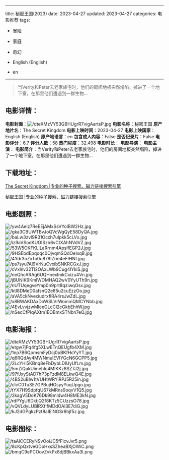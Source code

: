 
---
title: 秘密王国(2023)
date: 2023-04-27
updated: 2023-04-27
categories: 电影推荐
tags:
- 冒险
- 家庭
- 奇幻

- English (English)
- en
---


> 当Verity和Peter去老家族宅时，他们的房间地板突然塌陷，掉进了一个地下室，在那里他们遭遇到一群生物...

## **电影详情**：

**电影封面**：<img src="https://image.tmdb.org/t/p/w200/dteXMzVY53GBHUgrR7vigAartsP.jpg" alt="/dteXMzVY53GBHUgrR7vigAartsP.jpg" title="/dteXMzVY53GBHUgrR7vigAartsP.jpg">
**电影名称**：秘密王国
**原产地片名**：The Secret Kingdom
**电影上映时间**：2023-04-27
**电影上映国家**：English (English)
**原产地语言**：en
**包含成人内容**：False
**是否纪录片**：False
**电影评分**：6.7
**评分人数**：58
**热门程度**：32.498
**电影时长**：
**电影导演**：
**电影主演**：
**电影简介**：当Verity和Peter去老家族宅时，他们的房间地板突然塌陷，掉进了一个地下室，在那里他们遭遇到一群生物...

## **下载地址**：
[The Secret Kingdom |专业的种子搜索、磁力链接搜索引擎](https://movie.amd794.com:2083/?search=The%20Secret%20Kingdom&ordering=&mode=match_phrase&page_size=10&page=1)

[秘密王国 |专业的种子搜索、磁力链接搜索引擎](https://movie.amd794.com:2083/?search=%E7%A7%98%E5%AF%86%E7%8E%8B%E5%9B%BD&ordering=&mode=match_phrase&page_size=10&page=1)
 

## **电影剧照**：
<img src="https://image.tmdb.org/t/p/original/yw4Aelz7ReEEjAMxSsVYolBW2Hz.jpg" alt="/yw4Aelz7ReEEjAMxSsVYolBW2Hz.jpg" title="/yw4Aelz7ReEEjAMxSsVYolBW2Hz.jpg"><img src="https://image.tmdb.org/t/p/original/gka3CBUWTBvJoQVcWgQyE58DyQA.jpg" alt="/gka3CBUWTBvJoQVcWgQyE58DyQA.jpg" title="/gka3CBUWTBvJoQVcWgQyE58DyQA.jpg"><img src="https://image.tmdb.org/t/p/original/baLw3zvl9R31Ocxh7uIpkk5cLVx.jpg" alt="/baLw3zvl9R31Ocxh7uIpkk5cLVx.jpg" title="/baLw3zvl9R31Ocxh7uIpkk5cLVx.jpg"><img src="https://image.tmdb.org/t/p/original/iz9aVSodKUOISzb6vCtXAhNVdVZ.jpg" alt="/iz9aVSodKUOISzb6vCtXAhNVdVZ.jpg" title="/iz9aVSodKUOISzb6vCtXAhNVdVZ.jpg"><img src="https://image.tmdb.org/t/p/original/53W5OKFKLlLaRrnm4ApslfEGP2J.jpg" alt="/53W5OKFKLlLaRrnm4ApslfEGP2J.jpg" title="/53W5OKFKLlLaRrnm4ApslfEGP2J.jpg"><img src="https://image.tmdb.org/t/p/original/9HSEbdEpqoqc0OjvqmSQdOeIxqB.jpg" alt="/9HSEbdEpqoqc0OjvqmSQdOeIxqB.jpg" title="/9HSEbdEpqoqc0OjvqmSQdOeIxqB.jpg"><img src="https://image.tmdb.org/t/p/original/4Ydr3oZxTo0u879IZrie4eFIHNt.jpg" alt="/4Ydr3oZxTo0u879IZrie4eFIHNt.jpg" title="/4Ydr3oZxTo0u879IZrie4eFIHNt.jpg"><img src="https://image.tmdb.org/t/p/original/ps7syu7Al9VrNuCvxibSNKRCGxJ.jpg" alt="/ps7syu7Al9VrNuCvxibSNKRCGxJ.jpg" title="/ps7syu7Al9VrNuCvxibSNKRCGxJ.jpg"><img src="https://image.tmdb.org/t/p/original/cVxlnv32Tl2OAxLWb9Cug4lYkiS.jpg" alt="/cVxlnv32Tl2OAxLWb9Cug4lYkiS.jpg" title="/cVxlnv32Tl2OAxLWb9Cug4lYkiS.jpg"><img src="https://image.tmdb.org/t/p/original/neQhcARAg6UQHnexImkCxizu4Vn.jpg" alt="/neQhcARAg6UQHnexImkCxizu4Vn.jpg" title="/neQhcARAg6UQHnexImkCxizu4Vn.jpg"><img src="https://image.tmdb.org/t/p/original/jBUNIK9KmlWOMHAQ2wV0YyUTh9n.jpg" alt="/jBUNIK9KmlWOMHAQ2wV0YyUTh9n.jpg" title="/jBUNIK9KmlWOMHAQ2wV0YyUTh9n.jpg"><img src="https://image.tmdb.org/t/p/original/nUTUqegveYmp0n9prt8qziwqOsx.jpg" alt="/nUTUqegveYmp0n9prt8qziwqOsx.jpg" title="/nUTUqegveYmp0n9prt8qziwqOsx.jpg"><img src="https://image.tmdb.org/t/p/original/ktI8DMeD0afsnQ2e85u2cuEzzOo.jpg" alt="/ktI8DMeD0afsnQ2e85u2cuEzzOo.jpg" title="/ktI8DMeD0afsnQ2e85u2cuEzzOo.jpg"><img src="https://image.tmdb.org/t/p/original/aVA5ckNvexiudrxflRA4rsJwZdL.jpg" alt="/aVA5ckNvexiudrxflRA4rsJwZdL.jpg" title="/aVA5ckNvexiudrxflRA4rsJwZdL.jpg"><img src="https://image.tmdb.org/t/p/original/x8BWAKDAxDoWSLVrWommQMCYNbb.jpg" alt="/x8BWAKDAxDoWSLVrWommQMCYNbb.jpg" title="/x8BWAKDAxDoWSLVrWommQMCYNbb.jpg"><img src="https://image.tmdb.org/t/p/original/4EvLvvjzwMleeGLcCl2cGkbEhhW.jpg" alt="/4EvLvvjzwMleeGLcCl2cGkbEhhW.jpg" title="/4EvLvvjzwMleeGLcCl2cGkbEhhW.jpg"><img src="https://image.tmdb.org/t/p/original/nSecCfPlqAXtm1EOBmxSTNbn7eQ.jpg" alt="/nSecCfPlqAXtm1EOBmxSTNbn7eQ.jpg" title="/nSecCfPlqAXtm1EOBmxSTNbn7eQ.jpg">

## **电影海报**：
<img src="https://image.tmdb.org/t/p/original/dteXMzVY53GBHUgrR7vigAartsP.jpg" alt="/dteXMzVY53GBHUgrR7vigAartsP.jpg" title="/dteXMzVY53GBHUgrR7vigAartsP.jpg"><img src="https://image.tmdb.org/t/p/original/etgw7jPq4fg5XLwETnQEUgfb4XM.jpg" alt="/etgw7jPq4fg5XLwETnQEUgfb4XM.jpg" title="/etgw7jPq4fg5XLwETnQEUgfb4XM.jpg"><img src="https://image.tmdb.org/t/p/original/1np7B6QpmsmFyDcj0pBKfHcYyYT.jpg" alt="/1np7B6QpmsmFyDcj0pBKfHcYyYT.jpg" title="/1np7B6QpmsmFyDcj0pBKfHcYyYT.jpg"><img src="https://image.tmdb.org/t/p/original/q6RQdAy4MWNmulEVIYGcN6GCPP5.jpg" alt="/q6RQdAy4MWNmulEVIYGcN6GCPP5.jpg" title="/q6RQdAy4MWNmulEVIYGcN6GCPP5.jpg"><img src="https://image.tmdb.org/t/p/original/2LcYHi5KBnq8eFbDybLDIUyUfLm.jpg" alt="/2LcYHi5KBnq8eFbDybLDIUyUfLm.jpg" title="/2LcYHi5KBnq8eFbDybLDIUyUfLm.jpg"><img src="https://image.tmdb.org/t/p/original/5mZiQakUimehIc4MIKKz8SZ7J2j.jpg" alt="/5mZiQakUimehIc4MIKKz8SZ7J2j.jpg" title="/5mZiQakUimehIc4MIKKz8SZ7J2j.jpg"><img src="https://image.tmdb.org/t/p/original/97fJxyStAD7hP3pFzdM8ELkwQ4E.jpg" alt="/97fJxyStAD7hP3pFzdM8ELkwQ4E.jpg" title="/97fJxyStAD7hP3pFzdM8ELkwQ4E.jpg"><img src="https://image.tmdb.org/t/p/original/4BS2uBIw1tVUHtWRYiRPJ5R25in.jpg" alt="/4BS2uBIw1tVUHtWRYiRPJ5R25in.jpg" title="/4BS2uBIw1tVUHtWRYiRPJ5R25in.jpg"><img src="https://image.tmdb.org/t/p/original/cIcC0TuSE7GPBujHGsyyYuqUpgo.jpg" alt="/cIcC0TuSE7GPBujHGsyyYuqUpgo.jpg" title="/cIcC0TuSE7GPBujHGsyyYuqUpgo.jpg"><img src="https://image.tmdb.org/t/p/original/tYX7H9SdpfqU67kMRns9oqvV1Q5.jpg" alt="/tYX7H9SdpfqU67kMRns9oqvV1Q5.jpg" title="/tYX7H9SdpfqU67kMRns9oqvV1Q5.jpg"><img src="https://image.tmdb.org/t/p/original/2kagV5DoK76Dk98mldw4H8ME3kN.jpg" alt="/2kagV5DoK76Dk98mldw4H8ME3kN.jpg" title="/2kagV5DoK76Dk98mldw4H8ME3kN.jpg"><img src="https://image.tmdb.org/t/p/original/rdPYgU6DktjQ2f8KTz5CUzzsO78.jpg" alt="/rdPYgU6DktjQ2f8KTz5CUzzsO78.jpg" title="/rdPYgU6DktjQ2f8KTz5CUzzsO78.jpg"><img src="https://image.tmdb.org/t/p/original/vQVLdyLUBlRXflfMDdOAI3E7diG.jpg" alt="/vQVLdyLUBlRXflfMDdOAI3E7diG.jpg" title="/vQVLdyLUBlRXflfMDdOAI3E7diG.jpg"><img src="https://image.tmdb.org/t/p/original/kJ2dGPgkzPzt8aIElNGSr6hjf5z.jpg" alt="/kJ2dGPgkzPzt8aIElNGSr6hjf5z.jpg" title="/kJ2dGPgkzPzt8aIElNGSr6hjf5z.jpg">

## **电影图标**：
<img src="https://image.tmdb.org/t/p/original/taAlCCERyNSvOoiJC5fFlcvJvr5.png" alt="/taAlCCERyNSvOoiJC5fFlcvJvr5.png" title="/taAlCCERyNSvOoiJC5fFlcvJvr5.png"><img src="https://image.tmdb.org/t/p/original/8cKpQxtveGDoHxsSZheaBXjOWiC.png" alt="/8cKpQxtveGDoHxsSZheaBXjOWiC.png" title="/8cKpQxtveGDoHxsSZheaBXjOWiC.png"><img src="https://image.tmdb.org/t/p/original/bmqC9ePCOovZvkPx8djBBkxAa3l.png" alt="/bmqC9ePCOovZvkPx8djBBkxAa3l.png" title="/bmqC9ePCOovZvkPx8djBBkxAa3l.png">

